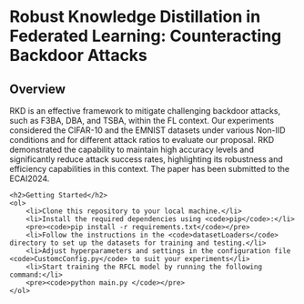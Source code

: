 # 
<h1>Robust Knowledge Distillation in Federated Learning: Counteracting Backdoor Attacks</h1>


<h2>Overview</h2>
    <p>RKD is an effective framework to mitigate challenging backdoor attacks, such as F3BA, DBA, and TSBA, within the FL context.  Our experiments considered the CIFAR-10 and the EMNIST datasets under various Non-IID conditions and for different attack ratios to evaluate our proposal. RKD demonstrated the capability to maintain high accuracy levels and significantly reduce attack success rates, highlighting its robustness and efficiency capabilities in this context. The paper has been submitted to the ECAI2024. </p>

    <h2>Getting Started</h2>
    <ol>
        <li>Clone this repository to your local machine.</li>
        <li>Install the required dependencies using <code>pip</code>:</li>
        <pre><code>pip install -r requirements.txt</code></pre>
        <li>Follow the instructions in the <code>datasetLoaders</code> directory to set up the datasets for training and testing.</li>
        <li>Adjust hyperparameters and settings in the configuration file <code>CustomcConfig.py</code> to suit your experiments</li>
        <li>Start training the RFCL model by running the following command:</li>
        <pre><code>python main.py </code></pre>
    </ol>
   







